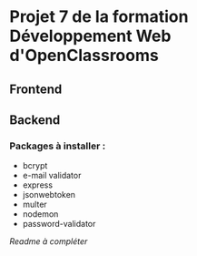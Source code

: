 # Projet 7 de la formation Développement Web d'OpenClassrooms

## Frontend

## Backend

### Packages à installer :

* bcrypt
* e-mail validator
* express
* jsonwebtoken
* multer
* nodemon
* password-validator
  


*Readme à compléter*